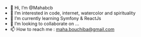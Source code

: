 - 👋 Hi, I’m @Mahabcb
- 👀 I’m interested in code, internet, watercolor and spirituality 
- 🌱 I’m currently learning Symfony & ReactJs 
- 💞️ I’m looking to collaborate on ...
- 📫 How to reach me : maha.bouchiba@gmail.com

<!---
Mahabcb/Mahabcb is a ✨ special ✨ repository because its `README.md` (this file) appears on your GitHub profile.
You can click the Preview link to take a look at your changes.
--->
